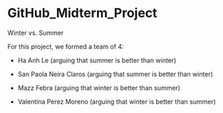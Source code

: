# GitHub_Midterm_Project
Winter vs. Summer

For this project, we formed a team of 4: 

- Ha Anh Le (arguing that summer is better than winter)

- San Paola Neira Claros (arguing that summer is better than winter)

- Mazz Febra (arguing that winter is better than summer)

- Valentina Perez Moreno (arguing that winter is better than summer)
